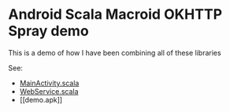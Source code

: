 # Android Scala Macroid OKHTTP Spray demo

This is a demo of how I have been combining all of these libraries

See:

-   [MainActivity.scala](src/main/scala/me/venuatu/okhttpscalademo/MainActivity.scala)
-   [WebService.scala](src/main/scala/me/venuatu/okhttpscalademo/WebService.scala)
-   [[demo.apk]]
